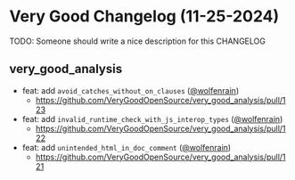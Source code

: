 # Very Good Changelog (11-25-2024)

TODO: Someone should write a nice description for this CHANGELOG

## very_good_analysis
- feat: add `avoid_catches_without_on_clauses` ([@wolfenrain](https://github.com/wolfenrain))
	- https://github.com/VeryGoodOpenSource/very_good_analysis/pull/123
- feat: add `invalid_runtime_check_with_js_interop_types` ([@wolfenrain](https://github.com/wolfenrain))
	- https://github.com/VeryGoodOpenSource/very_good_analysis/pull/122
- feat: add `unintended_html_in_doc_comment` ([@wolfenrain](https://github.com/wolfenrain))
	- https://github.com/VeryGoodOpenSource/very_good_analysis/pull/121
